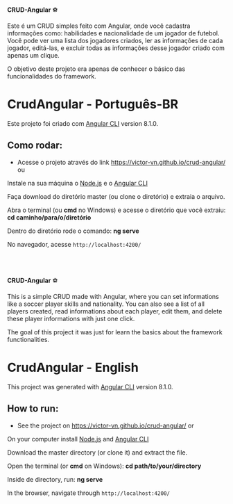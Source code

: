 **CRUD-Angular** :soccer:

Este é um CRUD simples feito com Angular, onde você cadastra informações como: habilidades e nacionalidade de um jogador de futebol.
Você pode ver uma lista dos jogadores criados, ler as informações de cada jogador, editá-las, e excluir todas as informações desse jogador criado com apenas um clique.

O objetivo deste projeto era apenas de conhecer o básico das funcionalidades do framework.

# CrudAngular - Português-BR 

Este projeto foi criado com [Angular CLI](https://github.com/angular/angular-cli) version 8.1.0.

## Como rodar:

- Acesse o projeto através do link https://victor-vn.github.io/crud-angular/ ou

Instale na sua máquina o [Node.js](https://nodejs.org/en/) e o [Angular CLI](https://cli.angular.io/)

Faça download do diretório master (ou clone o diretório) e extraia o arquivo.

Abra o terminal (ou **cmd** no Windows) e acesse o diretório que você extraiu: **cd caminho/para/o/diretório**

Dentro do diretório rode o comando: **ng serve**

No navegador, acesse `http://localhost:4200/` <br><br><br><br>



**CRUD-Angular** :soccer:

This is a simple CRUD made with Angular, where you can set informations like a soccer player skills and nationality.  You can also see a list of all players created, read informations about each player, edit them, and delete these player informations with just one click.

The goal of this project it was just for learn the basics about the framework functionalities.

# CrudAngular - English 

This project was generated with [Angular CLI](https://github.com/angular/angular-cli) version 8.1.0.

## How to run:
- See the project on https://victor-vn.github.io/crud-angular/ or

On your computer install [Node.js](https://nodejs.org/en/) and [Angular CLI](https://cli.angular.io/)

Download the master directory (or clone it) and extract the file.

Open the terminal (or **cmd** on Windows): **cd path/to/your/directory**

Inside de directory, run: **ng serve**

In the browser, navigate through `http://localhost:4200/`

